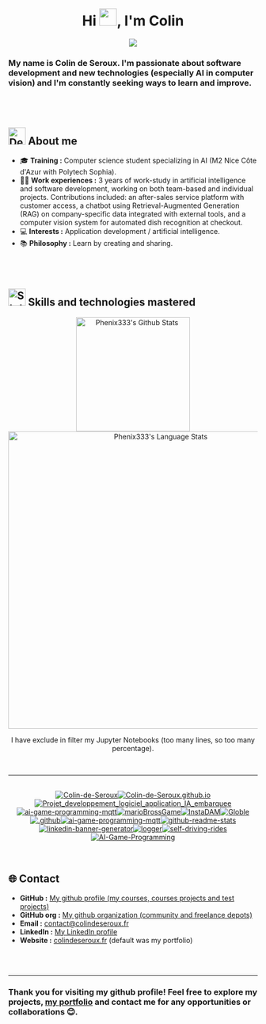 <h1 align="center"><b>Hi <img src="https://media.giphy.com/media/hvRJCLFzcasrR4ia7z/giphy.gif" width="35"/>, I'm Colin</b></h1>
<p align="center">
<a href="https://github.com/DenverCoder1/readme-typing-svg"><img src="https://readme-typing-svg.herokuapp.com?font=Time+New+Roman&amp;color=cyan&amp;size=25&amp;center=true&amp;vCenter=true&amp;width=1000&amp;height=100&amp;lines=Hello+world+♥+!++;Colin+de+Seroux+alias+Phénix333;Computer+Science+Student+in+AI;M2+Artificial+Intelligence+and+Data+Engeneering+with+Polytech"/></a>
</p>

### My name is Colin de Seroux. I'm passionate about software development and new technologies (especially AI in computer vision) and I'm constantly seeking ways to learn and improve.

<br/>
<br/>

## <img alt="Dev gif" src="https://github.com/7oSkaaa/7oSkaaa/blob/main/Images/about_me.gif?raw=true" width="35"/> About me

- 🎓 **Training :** Computer science student specializing in AI (M2 Nice Côte d'Azur with Polytech Sophia).
- 🧑‍💻 **Work experiences :** 3 years of work-study in artificial intelligence and software development, working on both team-based and individual projects. Contributions included: an after-sales service platform with customer access, a chatbot using Retrieval-Augmented Generation (RAG) on company-specific data integrated with external tools, and a computer vision system for automated dish recognition at checkout.
- 💻 **Interests :** Application development / artificial intelligence.
- 📚 **Philosophy :** Learn by creating and sharing.

<br/>
<br/>

## <img alt="Stats gif" src="https://media.giphy.com/media/iY8CRBdQXODJSCERIr/giphy.gif" width="35"/> Skills and technologies mastered

<div align="center">
<div align="center">
<div>
<div>
<img alt="Phenix333's Github Stats" height="230px" src="https://github-stats.colindeseroux.fr/?username=Colin-de-Seroux&amp;locale=en&amp;theme=tokyonight&amp;rank_icon=github&amp;border_color=2e4058"/>
</div>
<div>
<img alt="Phenix333's Language Stats" height="600px" src="https://github-stats.colindeseroux.fr/top-langs?username=Colin-de-Seroux&amp;langs_count=100&amp;exclude_repo=S5-AR&amp;hide=makefile,blade,purebasic,cmake,perl,llvm,rust,hack,ruby,objective-c,batchfile,jupyter%20notebook&amp;layout=donut&amp;local=en&amp;theme=tokyonight&amp;border_color=2e4058"/>
<p>I have exclude in filter my Jupyter Notebooks (too many lines, so too many percentage).
      </p></div>
</div>
</div>
<br/>

---

<br/>
<div id="repos"><a href="https://github.com/Colin-de-Seroux/Colin-de-Seroux"><img alt="Colin-de-Seroux" src="https://github-stats.colindeseroux.fr/pin/?username=Colin-de-Seroux&amp;repo=Colin-de-Seroux&amp;theme=tokyonight&amp;border_color=2e4058"/></a><a href="https://github.com/Colin-de-Seroux/Colin-de-Seroux.github.io"><img alt="Colin-de-Seroux.github.io" src="https://github-stats.colindeseroux.fr/pin/?username=Colin-de-Seroux&amp;repo=Colin-de-Seroux.github.io&amp;theme=tokyonight&amp;border_color=2e4058"/></a><a href="https://github.com/Colin-de-Seroux/Projet_developpement_logiciel_application_IA_embarquee"><img alt="Projet_developpement_logiciel_application_IA_embarquee" src="https://github-stats.colindeseroux.fr/pin/?username=Colin-de-Seroux&amp;repo=Projet_developpement_logiciel_application_IA_embarquee&amp;theme=tokyonight&amp;border_color=2e4058"/></a><a href="https://github.com/Colin-de-Seroux/ai-game-programming-mqtt"><img alt="ai-game-programming-mqtt" src="https://github-stats.colindeseroux.fr/pin/?username=Colin-de-Seroux&amp;repo=ai-game-programming-mqtt&amp;theme=tokyonight&amp;border_color=2e4058"/></a><a href="https://github.com/H4znow/marioBrossGame"><img alt="marioBrossGame" src="https://github-stats.colindeseroux.fr/pin/?username=H4znow&amp;repo=marioBrossGame&amp;theme=tokyonight&amp;border_color=2e4058"/></a><a href="https://github.com/Pierrad/InstaDAM"><img alt="InstaDAM" src="https://github-stats.colindeseroux.fr/pin/?username=Pierrad&amp;repo=InstaDAM&amp;theme=tokyonight&amp;border_color=2e4058"/></a><a href="https://github.com/Zeidxn/Globle"><img alt="Globle" src="https://github-stats.colindeseroux.fr/pin/?username=Zeidxn&amp;repo=Globle&amp;theme=tokyonight&amp;border_color=2e4058"/></a><a href="https://github.com/colindeseroux/.github"><img alt=".github" src="https://github-stats.colindeseroux.fr/pin/?username=colindeseroux&amp;repo=.github&amp;theme=tokyonight&amp;border_color=2e4058"/></a><a href="https://github.com/colindeseroux/ai-game-programming-mqtt"><img alt="ai-game-programming-mqtt" src="https://github-stats.colindeseroux.fr/pin/?username=colindeseroux&amp;repo=ai-game-programming-mqtt&amp;theme=tokyonight&amp;border_color=2e4058"/></a><a href="https://github.com/colindeseroux/github-readme-stats"><img alt="github-readme-stats" src="https://github-stats.colindeseroux.fr/pin/?username=colindeseroux&amp;repo=github-readme-stats&amp;theme=tokyonight&amp;border_color=2e4058"/></a><a href="https://github.com/colindeseroux/linkedin-banner-generator"><img alt="linkedin-banner-generator" src="https://github-stats.colindeseroux.fr/pin/?username=colindeseroux&amp;repo=linkedin-banner-generator&amp;theme=tokyonight&amp;border_color=2e4058"/></a><a href="https://github.com/colindeseroux/logger"><img alt="logger" src="https://github-stats.colindeseroux.fr/pin/?username=colindeseroux&amp;repo=logger&amp;theme=tokyonight&amp;border_color=2e4058"/></a><a href="https://github.com/colindeseroux/self-driving-rides"><img alt="self-driving-rides" src="https://github-stats.colindeseroux.fr/pin/?username=colindeseroux&amp;repo=self-driving-rides&amp;theme=tokyonight&amp;border_color=2e4058"/></a><a href="https://github.com/varix33/AI-Game-Programming"><img alt="AI-Game-Programming" src="https://github-stats.colindeseroux.fr/pin/?username=varix33&amp;repo=AI-Game-Programming&amp;theme=tokyonight&amp;border_color=2e4058"/></a></div>
</div>
<br/>
<br/>

## 🌐 Contact

- **GitHub :** [My github profile (my courses, courses projects and test projects)](https://github.com/Colin-de-Seroux)
- **GitHub org :** [My github organization (community and freelance depots)](https://github.com/colindeseroux)
- **Email :** [contact@colindeseroux.fr](mailto:contact@colindeseroux.fr)
- **LinkedIn :** [My LinkedIn profile](https://www.linkedin.com/in/colin-de-seroux-5466b61b6)
- **Website :** [colindeseroux.fr](https://colindeseroux.fr) (default was my portfolio)

<br/>
<br/>

---

### Thank you for visiting my github profile! Feel free to explore my projects, [my portfolio](https://colindeseroux.fr) and contact me for any opportunities or collaborations 😊.
